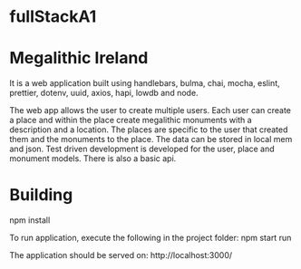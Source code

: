 # fullStackA1
# Megalithic Ireland

It is a web application built using handlebars, bulma, chai, mocha, eslint, prettier, dotenv, uuid, axios, hapi, lowdb and node.

The web app allows the user to create multiple users. Each user can create a place and within the place create megalithic monuments with a description and a location.
The places are specific to the user that created them and the monuments to the place. The data can be stored in local mem and json. Test driven development
is developed for the user, place and monument models. There is also a basic api.

# Building
npm install

To run application, execute the following in the project folder:
npm start run

The application should be served on:
  http://localhost:3000/
